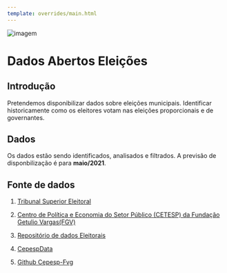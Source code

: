 ```yaml
---
template: overrides/main.html
---
```


![imagem](https://dadosabertostucano.org/assets/images/logo-dados-abertos.png)

# Dados Abertos Eleições 

## Introdução 

Pretendemos disponibilizar dados sobre eleições municipais. Identificar historicamente como os eleitores votam nas eleições proporcionais e de governantes. 

## Dados 

Os dados estão sendo identificados, analisados e filtrados. A previsão de disponbilização é para **maio/2021**. 

## Fonte de dados 

1. [Tribunal Superior Eleitoral](https://www.tse.jus.br/hotsites/pesquisas-eleitorais/index.html)

2. [Centro de Política e Economia do Setor Público (CETESP) da Fundação Getulio Vargas(FGV)](https://cepespdata.io/)

3. [Repositório de dados Eleitorais](https://www.tse.jus.br/eleicoes/estatisticas/repositorio-de-dados-eleitorais-1)

4. [CepespData](https://cepesp-fgv.github.io/tse-dados/)

5. [Github Cepesp-Fvg](https://github.com/Cepesp-Fgv/tse-dados)

